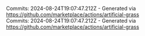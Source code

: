 Commits: 2024-08-24T19:07:47.212Z - Generated via https://github.com/marketplace/actions/artificial-grass
<br>
Commits: 2024-08-24T19:07:47.212Z - Generated via https://github.com/marketplace/actions/artificial-grass
<br>
